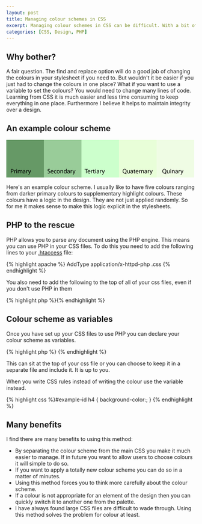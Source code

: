 ```yaml
--- 
layout: post
title: Managing colour schemes in CSS
excerpt: Managing colour schemes in CSS can be difficult. With a bit of PHP you can take control of colour schemes in your stylesheets.
categories: [CSS, Design, PHP]
---
```

## Why bother?

A fair question. The find and replace option will do a good job of changing the colours in your stylesheet if you need to. But wouldn't it be easier if you just had to change the colours in one place? What if you want to use a variable to set the colours? You would need to change many lines of code. Learning from CSS it is much easier and less time consuming to keep everything in one place. Furthermore I believe it helps to maintain integrity over a design.

## An example colour scheme

![Example colour scheme][1] 

Here's an example colour scheme. I usually like to have five colours ranging from darker primary colours to supplementary highlight colours. These colours have a logic in the design. They are not just applied randomly. So for me it makes sense to make this logic explicit in the stylesheets. 

## PHP to the rescue

PHP allows you to parse any document using the PHP engine. This means you can use PHP in your CSS files. To do this you need to add the following lines to your [.htaccess][2] file: 

{% highlight apache %}<IfModule mod_mime.c>
AddType application/x-httpd-php .css
</IfModule>
{% endhighlight %}

You also need to add the following to the top of all of your css files, even if you don't use PHP in them 

{% highlight php %}<?php header("Content-type: text/css"); ?>{% endhighlight %}

## Colour scheme as variables

Once you have set up your CSS files to use PHP you can declare your colour scheme as variables. 

{% highlight php %}<?php
// Colour scheme
$primary = "#669966";
$secondary = "#99cc99";
$tertiary = "#ccffcc";
$quaternary = "#e8fed8";
$quinary = "#effce4";
?>
{% endhighlight %}

This can sit at the top of your css file or you can choose to keep it in a separate file and include it. It is up to you.

When you write CSS rules instead of writing the colour use the variable instead. 

{% highlight css %}#example-id h4
    {
    background-color:<?php echo $secondary ?>;
}
{% endhighlight %}

## Many benefits

I find there are many benefits to using this method:

*   By separating the colour scheme from the main CSS you make it much easier to manage. If in future you want to allow users to choose colours it will simple to do so.
*   If you want to apply a totally new colour scheme you can do so in a matter of minutes.
*   Using this method forces you to think more carefully about the colour scheme.
*   If a colour is not appropriate for an element of the design then you can quickly switch it to another one from the palette.
*   I have always found large CSS files are difficult to wade through. Using this method solves the problem for colour at least.

 [1]: /images/articles/color_scheme.png "Example colour scheme"
 [2]: http://httpd.apache.org/docs/1.3/howto/htaccess.html

